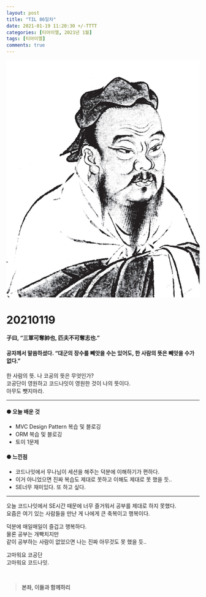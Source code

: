 ```yaml
---
layout: post
title: "TIL 86일차"
date: 2021-01-19 11:20:30 +/-TTTT
categories: [티아이엘, 2021년 1월]
tags: [티아이엘]
comments: true
---
```


![image](/assets/img/sample/avatar.jpg)

# **20210119**

#### **子曰, “三軍可奪帥也, 匹夫不可奪志也.”**

#### **공자께서 말씀하셨다. “대군의 장수를 빼앗을 수는 있어도, 한 사람의 뜻은 빼앗을 수가 없다.”**

한 사람의 뜻. 나 코공의 뜻은 무엇인가?  
코공단이 영원하고 코드나잇이 영원한 것이 나의 뜻이다.  
아무도 뺏지마라.

---

#### **⚈ 오늘 배운 것**

- MVC Design Pattern 복습 및 블로깅
- ORM 복습 및 블로깅
- 토이 1문제

#### **⚈ 느낀점**

- 코드나잇에서 무나님이 세션을 해주는 덕분에 이해하기가 편하다.
- 이거 아니었으면 진짜 복습도 제대로 못하고 이해도 제대로 못 했을 듯..
- SE너무 재미있다. 또 하고 싶다.

---

오늘 코드나잇에서 SE시간 때문에 너무 즐거워서 공부를 제대로 하지 못했다.  
요즘은 여기 있는 사람들을 만난 게 나에게 큰 축복이고 행복이다.

덕분에 매일매일이 즐겁고 행복하다.  
물론 공부는 개빡치지만  
같이 공부하는 사람이 없었으면 나는 진짜 아무것도 못 했을 듯..

고마워요 코공단  
고마워요 코드나잇.

<br>

> **본좌, 이들과 함께하리**
